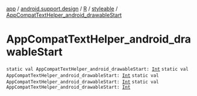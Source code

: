 [app](../../../index.md) / [android.support.design](../../index.md) / [R](../index.md) / [styleable](index.md) / [AppCompatTextHelper_android_drawableStart](.)

# AppCompatTextHelper_android_drawableStart

`static val AppCompatTextHelper_android_drawableStart: `[`Int`](https://kotlinlang.org/api/latest/jvm/stdlib/kotlin/-int/index.html)
`static val AppCompatTextHelper_android_drawableStart: `[`Int`](https://kotlinlang.org/api/latest/jvm/stdlib/kotlin/-int/index.html)
`static val AppCompatTextHelper_android_drawableStart: `[`Int`](https://kotlinlang.org/api/latest/jvm/stdlib/kotlin/-int/index.html)
`static val AppCompatTextHelper_android_drawableStart: `[`Int`](https://kotlinlang.org/api/latest/jvm/stdlib/kotlin/-int/index.html)